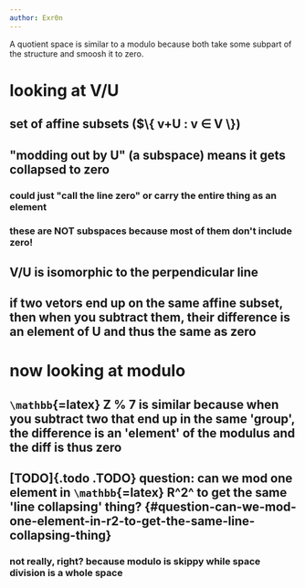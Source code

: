 ```yaml
---
author: Exr0n
---
```


A quotient space is similar to a modulo because both take some subpart
of the structure and smoosh it to zero.

# looking at V/U

## set of affine subsets (\$\\{ v+U : v ∈ V \\})

## \"modding out by U\" (a subspace) means it gets collapsed to zero

### could just \"call the line zero\" or carry the entire thing as an element

### these are NOT subspaces because most of them don\'t include zero!

## V/U is isomorphic to the perpendicular line

## if two vetors end up on the same affine subset, then when you subtract them, their difference is an element of U and thus the same as zero

# now looking at modulo

## `\mathbb`{=latex} Z % 7 is similar because when you subtract two that end up in the same \'group\', the difference is an \'element\' of the modulus and the diff is thus zero

## [TODO]{.todo .TODO} question: can we mod one element in `\mathbb`{=latex} R^2^ to get the same \'line collapsing\' thing? {#question-can-we-mod-one-element-in-r2-to-get-the-same-line-collapsing-thing}

### not really, right? because modulo is skippy while space division is a whole space
